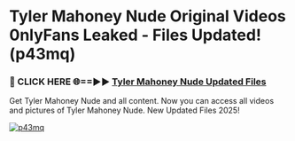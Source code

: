# Tyler Mahoney Nude Original Videos 0nlyFans Leaked - Files Updated! (p43mq)

<h3>🔴 CLICK HERE 🌐==►► <a href="https://tinyurl.com/4mcuefdz" rel="nofollow">Tyler Mahoney Nude Updated Files</a></h3>

Get Tyler Mahoney Nude and all content. Now you can access all videos and pictures of Tyler Mahoney Nude. New Updated Files 2025!

[![p43mq](https://i.imgur.com/StAQSOY.gif)](https://tinyurl.com/4mcuefdz)
